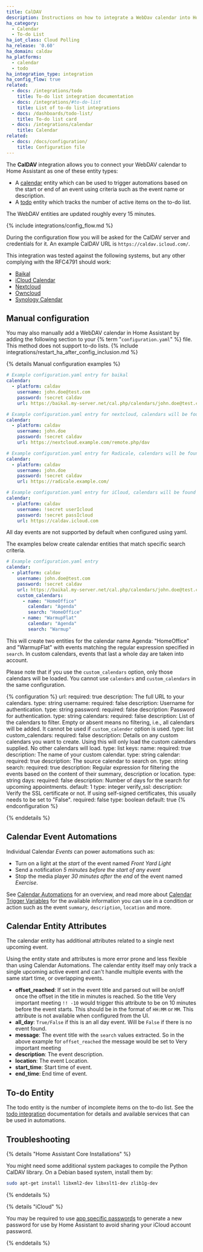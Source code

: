 ```yaml
---
title: CalDAV
description: Instructions on how to integrate a WebDav calendar into Home Assistant.
ha_category:
  - Calendar
  - To-do List
ha_iot_class: Cloud Polling
ha_release: '0.60'
ha_domain: caldav
ha_platforms:
  - calendar
  - todo
ha_integration_type: integration
ha_config_flow: true
related:
  - docs: /integrations/todo
    title: To-do list integration documentation
  - docs: /integrations/#to-do-list
    title: List of to-do list integrations
  - docs: /dashboards/todo-list/
    title: To-do list card
  - docs: /integrations/calendar
    title: Calendar
related:
  - docs: /docs/configuration/
    title: Configuration file
---
```


The **CalDAV** integration allows you to connect your WebDAV calendar to Home Assistant
as one of these entity types:

- A [calendar](/integrations/calendar) entity which can be used to trigger automations based on the start or end of an event using criteria such as the event name or description.
- A [todo](/integrations/todo) entity which tracks the number of active items
on the to-do list.

The WebDAV entities are updated roughly every 15 minutes.

{% include integrations/config_flow.md %}

During the configuration flow you will be asked for the CalDAV server and credentials
for it. An example CalDAV URL is `https://caldav.icloud.com/`.

This integration was tested against the following systems, but any other complying with the RFC4791 should work:

- [Baikal](https://sabre.io/baikal/)
- [iCloud Calendar](https://www.icloud.com/calendar/)
- [Nextcloud](https://nextcloud.com/)
- [Owncloud](https://owncloud.org/)
- [Synology Calendar](https://www.synology.com/en-us/dsm/feature/calendar)

## Manual configuration

You may also manually add a WebDAV calendar in Home Assistant by adding the following section to your {% term "`configuration.yaml`" %} file. This method does not support to-do lists. 
{% include integrations/restart_ha_after_config_inclusion.md %}

{% details Manual configuration examples %}

```yaml
# Example configuration.yaml entry for baikal
calendar:
  - platform: caldav
    username: john.doe@test.com
    password: !secret caldav
    url: https://baikal.my-server.net/cal.php/calendars/john.doe@test.com/default
```

```yaml
# Example configuration.yaml entry for nextcloud, calendars will be found automatically
calendar:
  - platform: caldav
    username: john.doe
    password: !secret caldav
    url: https://nextcloud.example.com/remote.php/dav
```

```yaml
# Example configuration.yaml entry for Radicale, calendars will be found automatically
calendar:
  - platform: caldav
    username: john.doe
    password: !secret caldav
    url: https://radicale.example.com/
```

```yaml
# Example configuration.yaml entry for iCloud, calendars will be found automatically
calendar:
  - platform: caldav
    username: !secret userIcloud
    password: !secret passIcloud
    url: https://caldav.icloud.com
```

All day events are not supported by default when configured using yaml.

The examples below create calendar entities that match specific search criteria.

```yaml
# Example configuration.yaml entry
calendar:
  - platform: caldav
    username: john.doe@test.com
    password: !secret caldav
    url: https://baikal.my-server.net/cal.php/calendars/john.doe@test.com/default
    custom_calendars:
      - name: "HomeOffice"
        calendar: "Agenda"
        search: "HomeOffice"
      - name: "WarmupFlat"
        calendar: "Agenda"
        search: "Warmup"
```

This will create two entities for the calendar name Agenda: "HomeOffice" and "WarmupFlat" with events matching the regular expression specified in `search`. In custom calendars, events that last a whole day are taken into account.

Please note that if you use the `custom_calendars` option, only those calendars will be loaded. You cannot use `calendars` and `custom_calendars` in the same configuration.

{% configuration %}
url:
  required: true
  description: The full URL to your calendars.
  type: string
username:
  required: false
  description: Username for authentication.
  type: string
password:
  required: false
  description: Password for authentication.
  type: string
calendars:
  required: false
  description: List of the calendars to filter. Empty or absent means no filtering, i.e., all calendars will be added. It cannot be used if `custom_calender` option is used.
  type: list
custom_calendars:
  required: false
  description: Details on any custom calendars you want to create. Using this will only load the custom calendars supplied. No other calendars will load.
  type: list
  keys:
    name:
      required: true
      description: The name of your custom calendar.
      type: string
    calendar:
      required: true
      description: The source calendar to search on.
      type: string
    search:
      required: true
      description: Regular expression for filtering the events based on the content of their summary, description or location.
      type: string
days:
  required: false
  description: Number of days for the search for upcoming appointments.
  default: 1
  type: integer
verify_ssl:
  description: Verify the SSL certificate or not. If using self-signed certificates, this usually needs to be set to "False".
  required: false
  type: boolean
  default: true
{% endconfiguration %}

{% enddetails %}

## Calendar Event Automations

Individual Calendar *Events* can power automations such as:

- Turn on a light at the *start* of the event named *Front Yard Light*
- Send a notification *5 minutes before the start of any event*
- Stop the media player *30 minutes after* the *end* of the event named *Exercise*.

See [Calendar Automations](/integrations/calendar#automation) for an overview, and read more about [Calendar Trigger Variables](/docs/automation/templating/#calendar) for the available information you can use in a condition or action such as the event `summary`, `description`, `location` and more.

## Calendar Entity Attributes

The calendar entity has additional attributes related to a single next upcoming event.

<div class='note'>

Using the entity state and attributes is more error prone and less flexible than using Calendar Automations. The calendar entity itself may only track a single upcoming active event and can't handle multiple events with the same start time, or overlapping events.

</div>

- **offset_reached**: If set in the event title and parsed out will be on/off once the offset in the title in minutes is reached. So the title Very important meeting `!! -10` would trigger this attribute to be on 10 minutes before the event starts. This should be in the format of `HH:MM` or `MM`. This attribute is not available when configured from the UI.
- **all_day**: `True/False` if this is an all day event. Will be `False` if there is no event found.
- **message**: The event title with the `search` values extracted. So in the above example for `offset_reached` the message would be set to Very important meeting
- **description**: The event description.
- **location**: The event Location.
- **start_time**: Start time of event.
- **end_time**: End time of event.

## To-do Entity

The todo entity is the number of incomplete items on the to-do list. See the
[todo integration](/integrations/todo) documentation for details and available
services that can be used in automations.

## Troubleshooting

{% details "Home Assistant Core Installations" %}

You might need some additional system packages to compile the Python CalDAV library. On a Debian based system, install them by:

```bash
sudo apt-get install libxml2-dev libxslt1-dev zlib1g-dev
```

{% enddetails %}

{% details "iCloud" %}

You may be required to use [app specific passwords](https://support.apple.com/en-us/102654)
to generate a new password for use by Home Assistant to avoid sharing your iCloud account
password.

{% enddetails %}
